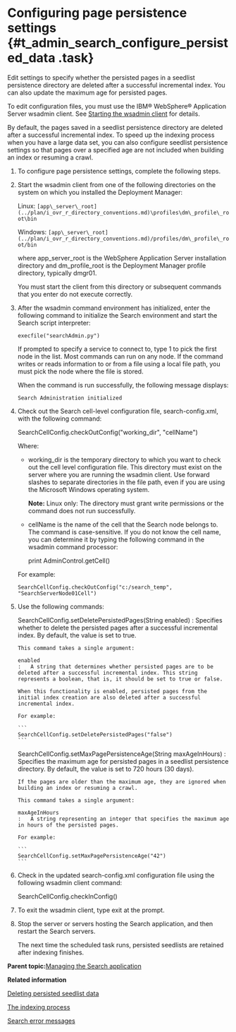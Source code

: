 # Configuring page persistence settings {#t_admin_search_configure_persisted_data .task}

Edit settings to specify whether the persisted pages in a seedlist persistence directory are deleted after a successful incremental index. You can also update the maximum age for persisted pages.

To edit configuration files, you must use the IBM® WebSphere® Application Server wsadmin client. See [Starting the wsadmin client](t_admin_wsadmin_starting.md) for details.

By default, the pages saved in a seedlist persistence directory are deleted after a successful incremental index. To speed up the indexing process when you have a large data set, you can also configure seedlist persistence settings so that pages over a specified age are not included when building an index or resuming a crawl.

1.  To configure page persistence settings, complete the following steps.
2.  Start the wsadmin client from one of the following directories on the system on which you installed the Deployment Manager:

    Linux: `[app\_server\_root](../plan/i_ovr_r_directory_conventions.md)\profiles\dm\_profile\_root\bin`

    Windows: `[app\_server\_root](../plan/i_ovr_r_directory_conventions.md)/profiles/dm\_profile\_root/bin`

    where app\_server\_root is the WebSphere Application Server installation directory and dm\_profile\_root is the Deployment Manager profile directory, typically dmgr01.

    You must start the client from this directory or subsequent commands that you enter do not execute correctly.

3.  After the wsadmin command environment has initialized, enter the following command to initialize the Search environment and start the Search script interpreter:

    ```
    execfile("searchAdmin.py")
    ```

    If prompted to specify a service to connect to, type 1 to pick the first node in the list. Most commands can run on any node. If the command writes or reads information to or from a file using a local file path, you must pick the node where the file is stored.

    When the command is run successfully, the following message displays:

    ```
    Search Administration initialized
    ```

4.  Check out the Search cell-level configuration file, search-config.xml, with the following command:

    SearchCellConfig.checkOutConfig\("working\_dir", "cellName"\)

    Where:

    -   working\_dir is the temporary directory to which you want to check out the cell level configuration file. This directory must exist on the server where you are running the wsadmin client. Use forward slashes to separate directories in the file path, even if you are using the Microsoft Windows operating system.

        **Note:** Linux only: The directory must grant write permissions or the command does not run successfully.

    -   cellName is the name of the cell that the Search node belongs to. The command is case-sensitive. If you do not know the cell name, you can determine it by typing the following command in the wsadmin command processor:

        print AdminControl.getCell\(\)

    For example:

    ```
    SearchCellConfig.checkOutConfig("c:/search_temp", "SearchServerNode01Cell")
    ```

5.  Use the following commands:

    SearchCellConfig.setDeletePersistedPages\(String enabled\)
    :   Specifies whether to delete the persisted pages after a successful incremental index. By default, the value is set to true.

        This command takes a single argument:

        enabled
        :   A string that determines whether persisted pages are to be deleted after a successful incremental index. This string represents a boolean, that is, it should be set to true or false.

        When this functionality is enabled, persisted pages from the initial index creation are also deleted after a successful incremental index.

        For example:

        ```
        SearchCellConfig.setDeletePersistedPages("false")
        ```

    SearchCellConfig.setMaxPagePersistenceAge\(String maxAgeInHours\)
    :   Specifies the maximum age for persisted pages in a seedlist persistence directory. By default, the value is set to 720 hours \(30 days\).

        If the pages are older than the maximum age, they are ignored when building an index or resuming a crawl.

        This command takes a single argument:

        maxAgeInHours
        :   A string representing an integer that specifies the maximum age in hours of the persisted pages.

        For example:

        ```
        SearchCellConfig.setMaxPagePersistenceAge("42")
        ```

6.  Check in the updated search-config.xml configuration file using the following wsadmin client command:

    SearchCellConfig.checkInConfig\(\)

7.  To exit the wsadmin client, type exit at the prompt.

8.  Stop the server or servers hosting the Search application, and then restart the Search servers.

    The next time the scheduled task runs, persisted seedlists are retained after indexing finishes.


**Parent topic:**[Managing the Search application](../admin/c_admin_manage_search.md)

**Related information**  


[Deleting persisted seedlist data](../admin/t_admin_search_delete_persisted_data.md)

[The indexing process](../admin/c_admin_search_index_process.md)

[Search error messages](../troubleshoot/r_error_codes_search.md)

